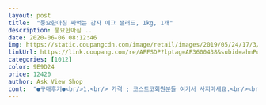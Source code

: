 ```yaml
---
layout: post 
title:  "풍요한아침 짜먹는 감자 에그 샐러드, 1kg, 1개" 
description: 풍요한아침 ..
date: 2020-06-06 08:12:46 
img: https://static.coupangcdn.com/image/retail/images/2019/05/24/17/3/a509538b-c950-4244-9a47-3554c6352d1c.jpg 
linkUrl: https://link.coupang.com/re/AFFSDP?lptag=AF3600438&subid=ahnPublicAsk&pageKey=228649597&itemId=725089636&vendorItemId=4834034323&traceid=V0-113-a6d7045bfecaf9c1 
categories: [1012] 
color: 9E9D24 
price: 12420 
author: Ask View Shop 
cont:  "●구매후기●<br/>1.<br/> 가격 ; 코스트코회원분들 여기서 사지마세요.<br/><br/>2.<br/> 냄새 ; 후각이 많이 발달하셔서 냄새에 엄청 민감하신 분들.<br/>.<br/>사지마세요.<br/> 약간의 달걀비린내 납니다<br/>.<br/> ★두가지만 생각하시고 구매하시면 됩니당!!.<br/> ★<br/>가격은 싸진않네요<br/>감자고구마단호박샐러드가 다그렇듯이 요것도 달달합니다<br/>그냥 봤을땐 비싸게 느껴질수 있지만 요새 달걀.<br/>.<br/>감자... <br/>다 비싸요... <br/>.<br/>ㅠㅠ... <br/> 글구... <br/>감자 쪄서 껍질 벗겨서 으깨고.<br/>.<br/>.<br/>달걀 삶아서 껍질까서 또 으깨고.<br/>.<br/>.<br/>마요네즈 뿌려서 간맞추고.<br/>.<br/>.<br/> 버물버물.<br/>.<br/>.<br/> 다 만들고나면 주방 난장판 ㅎㅎㅎㅎ.<br/>.<br/>.<br/>설겆이 한가득 ㅎㅎㅎ.<br/>.<br/><br/>근데 최고봉은 살짝구은 토스트에 케찹 사알알짝 이랑 후추뿌려먹음<br/>급한맘에 구매하고나서 후기들을 봤기에... <br/>;;;;;<br/>다 먹으면 식빵 시키면서 또 재구매할껍니당!!<br/>다른제품에!! 비해 가볍게 느껴지는 맛이에요<br/>다음으로 식감이예요 먹을때 식감 많이 부드럽습니다솔직히... <br/>감자입자가 생각보다 커섴ㅋㅋㅋㅋㅋ... <br/>식빵에 바를때... <br/>발림이 딱히 좋진않아요그래서.<br/>.<br/>아.<br/>.<br/>먹을때도 저노무 감자가 거슬리면 어쩌징했는데 ㅎㅎㅎ 역쉬!! 나는 걱정을 사서하는 어리석은 인간이었어요 ㅎㅎ<br/>다이어트하는 인간이ㅠ 이런인생 샐러드를 발견하게 되어서 큰일입니다... <br/>ㅋ... <br/><br/>달걀자체가 원래 특유의 비린내가 약간 있는데<br/>덜단데 비릿한거보단 어쨋거나 맛있으니 패쓰<br/>동생간식으로 빵위에 발라주려고 주문했는데요<br/>마요네즈양도 은근 적게 들어간거같아요 다른 에그샐러드에비해 그래서 많이먹어도<br/>만들어먹을줄만 알았지... <br/>이런게 있는줄은 몰랐네요... <br/>.<br/>ㅠㅠ.<br/>.<br/>너무 감격입니당... <br/>ㅎㅎ.<br/>.<br/><br/>맛!!있어요.<br/>.<br/>!!<br/>무튼... <br/>.<br/>.<br/>난 그동안ㅋㅋㅋㅋ 이렇게 편하고 맛있는걸... <br/>왜 여태 모르고 살아온거징... <br/>... <br/><br/>사고나서 걱정이 많았습니다ㅠ 맛이 별로라는 분들이 너무 많았어요... <br/>ㅠㅠ... <br/>냄새도... <br/>비리다는 분들이 너무 많았구요ㅠ... <br/> 두근두근하면서.<br/>.<br/>.<br/>다음날 새벽에 도착한 아이를 꺼내서 바로 먹어 보았어용 ㅎㅎㅎㅎ 아이챰.<br/>.<br/>.<br/>괜한 걱정이었어요<br/>샌드위치에 넣으니 집표샌드위치의 허전함을 보완해주네요<br/>솔직 신선하게 바로바로 만들어 먹는게 제일 맛있어서 주문은 안하고있다가<br/>씹을때 감자 들이 씹히는데 와우 흙비린내없이 넘나 맛난 ㅜㅜㅜ<br/>아!!!!!!! 저는 집근처에 코스트코가 없고 찾아가려해도 너무 멀어서 제기준에서 생각하는 가격을 말한겁니다집 근처에 코스트코가 있고기존 회원이어서 온라인몰을 이용하실수 있다면!!!!당연히여기 올라온 금액은 훨씬 비쌀꺼에요ㅎㅎ코스트코 회원분들은 참고하세요<br/>아무튼!!! 결론은!!! 맛있습니다ㅏㅏ♥.<br/>♥<br/>어휴.<br/>.<br/>엄청 부드러워요 ㅎㅎㅎ.<br/>.<br/><br/>엄마와 저 둘다 빵순이라서... <br/>.<br/> 그중에도 식빵을 젤 조아해요 ㅎㅎㅎ 토스트기에 구워서 바삭하게 먹어도 맛있고.<br/>.<br/>달걀옷 입혀서 부드럽게 프렌치토스트로 해먹어도.<br/>.<br/> 걍 쨈을 발라먹어도... <br/>다 맛있으니까요 ㅎㅎ취향대로 맘껏 다양하게 먹을수 있잖아요 ㅎㅎ 그렇게 변함없이 식빵을 즐겨먹다가 한동안 제가 푹 빠져서 자주 사먹던 GS25편의점에서 판매하는 아이돌샌드위치가 갑자기 떠올랐어요 ㅎㅎㅎ집에 빵.<br/>.<br/>쨈.<br/>.<br/>다 있으니깐... <br/> 감자에그샐러드만 추가하면 딱일텐데... <br/>.<br/>하면서.<br/>.<br/>만들자니 귀찮고.<br/>.<br/>.<br/>검색에 들어갔죠오오.<br/>.<br/>.<br/>있네 있어1KG에 12,000정도바로 구매했습죠.<br/>.<br/>♥<br/>업체마다 맛차이는 있듯히 똑같지는 않지만비슷해요<br/>여기가 훨씬 비쌉니다 그외 분들은 식자재금액.<br/> 만드는시간.<br/>따져서 생각해보세요 ㅎㅎ 1KG에 이금액 나쁘지않아요<br/>역쉬!!!! 뭐든!!! 도전을 해봐야합니당ㅋㅋㅋㅋ<br/>원래 감자싫어하는데 ㅜ 그 사이에 당근이랑 양파가 씹히는 크햐<br/>이모든 과정을 싹다 생략하고 집앞으로 편하게 받아서 뚜껑만 따서 바로 먹을수 있다?????<br/>이정도 가격이면 환영입니다 ㅎㅎㅎㅎ.<br/>.<br/><br/>이제품 맛을보면 간이 쎄지가 않아요약간 심심한정도아마 단맛을 엄청 강하게했으면 비린내야 잡혔겠죠 ㅎㅎㅎ근데 그럼 당성분도 높아지고... <br/>지방함량이 높아지겠쥬??ㅠ.<br/>.<br/>시르다... <br/> 냄새에 엄청엄청민감하신분들은 구매하지마세요 그게 아니면 구매해도 후회없으실꺼예요 ㅎㅎ 먹을때 거슬리는수준 절대 아니예요 맛.<br/>냄새는 이렇구요<br/>인터넷에서 샐러드 종류들 자주시켜먹어봤는데<br/>입구가 튜브형이라 사용하기도 편하고 감자형체도 싸라있어서 더맛있어요적당히 으깨진것같은.<br/>.<br/><br/>저... <br/>냄새에 엄청 민감한 편입니당 ㅎㅎ.<br/>.<br/> 비염이 있음에도 냄새 엄청 잘맡아요... <br/>ㅎㅎㅎ.<br/>.<br/>그냥 이것만 찍어서 먹을때는 약간의 냄새가 있긴해요음 근데 그건 어쩔수 없는거같아요ㅎㅎ<br/>저는 야채를 좋아해서 양파를 더 넣어서 먹기도 했어요<br/>전 샌드위치에 넣어 좀 특별한맛을 매고싶어 에그샐러드를 찾다가 여기저기전전하다 후기좋은 포테이토에그로 결정을 했는데.<br/> 넘 맛있어요 비린내 안나고<br/>제입맛에는<br/>조오오오오온맛!!! 특히 후추랑 조합이 너무좋아요!!!!!!!!!!!!!!!!!!!!<br/>지금은 제가 그냥 후추뿌려서 숟가락으로 퍼먹퍼먹 하고있어요 ㅜㅜㅜ 너무맛나요<br/>패밀리레스토랑 뷔페에 있는 샐러드와비슷해요<br/>허어어어 이거이거 ㅜㅜ 퍼먹는 간식이 되버린... <br/>ㅜㅜㅜ<br/>" 
---
```

